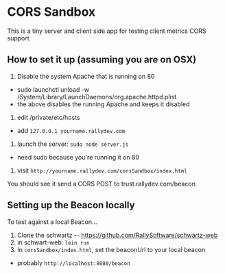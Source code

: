 # CORS Sandbox

This is a tiny server and client side app for testing client metrics CORS support

## How to set it up (assuming you are on OSX)

1. Disable the system Apache that is running on 80
  * sudo launchctl unload -w /System/Library/LaunchDaemons/org.apache.httpd.plist
  * the above disables the running Apache and keeps it disabled
1. edit /private/etc/hosts
  * add `127.0.0.1 yourname.rallydev.com`
1. launch the server: `sudo node server.js`
  * need sudo because you're running it on 80
1. visit `http://yourname.rallydev.com/corsSandbox/index.html`

You should see it send a CORS POST to trust.rallydev.com/beacon.

## Setting up the Beacon locally

To test against a local Beacon...

1. Clone the schwartz -- https://github.com/RallySoftware/schwartz-web
1. in schwart-web: `lein run`
1. In `corsSandbox/index.html`, set the beaconUrl to your local beacon
  * probably `http://localhost:8080/beacon`
